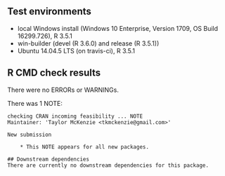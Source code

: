 ## Test environments
* local Windows install (Windows 10 Enterprise, Version 1709, OS Build 16299.726), R 3.5.1
* win-builder (devel (R 3.6.0) and release (R 3.5.1))
* Ubuntu 14.04.5 LTS (on travis-ci), R 3.5.1

## R CMD check results
There were no ERRORs or WARNINGs.

There was 1 NOTE:

```
checking CRAN incoming feasibility ... NOTE
Maintainer: 'Taylor McKenzie <tkmckenzie@gmail.com>'

New submission

	* This NOTE appears for all new packages.

## Downstream dependencies
There are currently no downstream dependencies for this package.
